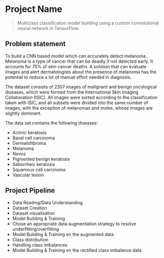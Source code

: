 # Project Name
> Multiclass classification model building using a custom convolutional neural network in TensorFlow.

## Problem statement
To build a CNN based model which can accurately detect melanoma. Melanoma is a type of cancer that can be deadly if not detected early. It accounts for 75% of skin cancer deaths. A solution that can evaluate images and alert dermatologists about the presence of melanoma has the potential to reduce a lot of manual effort needed in diagnosis.

The dataset consists of 2357 images of malignant and benign oncological diseases, which were formed from the International Skin Imaging Collaboration (ISIC). All images were sorted according to the classification taken with ISIC, and all subsets were divided into the same number of images, with the exception of melanomas and moles, whose images are slightly dominant.

The data set contains the following diseases:

- Actinic keratosis
- Basal cell carcinoma
- Dermatofibroma
- Melanoma
- Nevus
- Pigmented benign keratosis
- Seborrheic keratosis
- Squamous cell carcinoma
- Vascular lesion
 
## Project Pipeline
- Data Reading/Data Understanding
- Dataset Creation
- Dataset visualisation
- Model Building & Training
- Chose an appropriate data augmentation strategy to resolve underfitting/overfitting
- Model Building & Training on the augmented data
- Class distribution
- Handling class imbalances
- Model Building & Training on the rectified class imbalance data


